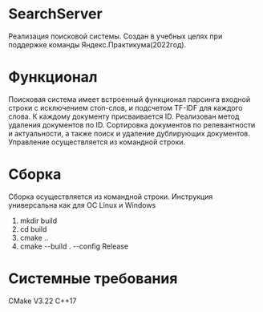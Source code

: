 # SearchServer

Реализация поисковой системы.
Создан в учебных целях при поддержке команды Яндекс.Практикума(2022год).

# Функционал

Поисковая система имеет встроенный функционал парсинга входной строки с исключением стоп-слов, и подсчетом TF-IDF для каждого слова.
К каждому документу присваивается ID.
Реализован метод удаления документов по ID.
Сортировка документов по релевантности и актуальности, а также поиск и удаление дублирующих документов.
Управление осуществляется из командной строки.

# Сборка

Сборка осуществляется из командной строки. Инструкция универсальна как для ОС Linux и Windows
1. mkdir build 
2. cd build
3. cmake ..
4. cmake --build . --config Release

# Системные требования

CMake V3.22
С++17